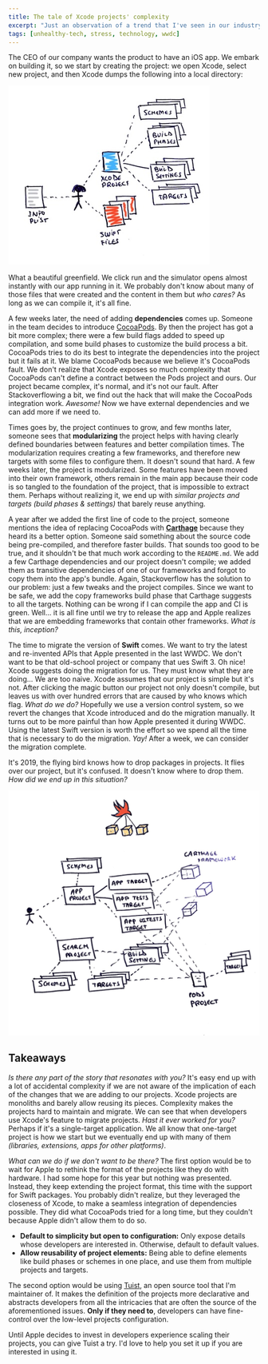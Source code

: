 ```yaml
---
title: The tale of Xcode projects' complexity
excerpt: "Just an observation of a trend that I've seen in our industry: developers rushing to be the gain the label of expert in a given technology."
tags: [unhealthy-tech, stress, technology, wwdc]
---
```


The CEO of our company wants the product to have an iOS app. We embark on building it, so we start by creating the project: we open Xcode, select new project, and then Xcode dumps the following into a local directory:

![](images/project-tale-1.jpg)


What a beautiful greenfield. We click run and the simulator opens almost instantly with our app running in it. We probably don't know about many of those files that were created and the content in them but *who cares?* As long as we can compile it, it's all fine.

A few weeks later, the need of adding **dependencies** comes up. Someone in the team decides to introduce [CocoaPods](https://cocoapods.org). By then the project has got a bit more complex; there were a few build flags added to speed up compilation, and some build phases to customize the build process a bit. CocoaPods tries to do its best to integrate the dependencies into the project but it fails at it. We blame CocoaPods because we believe it's CocoaPods fault. We don't realize that Xcode exposes so much complexity that CocoaPods can't define a contract between the Pods project and ours. Our project became complex, it's normal, and it's not our fault. After Stackoverflowing a bit, we find out the hack that will make the CocoaPods integration work. *Awesome!* Now we have external dependencies and we can add more if we need to.

Times goes by, the project continues to grow, and few months later, someone sees that **modularizing** the project helps with having clearly defined boundaries between features and better compilation times. The modularization requires creating a few frameworks, and therefore new targets with some files to configure them. It doesn't sound that hard. A few weeks later, the project is modularized. Some features have been moved into their own framework, others remain in the main app because their code is so tangled to the foundation of the project, that is impossible to extract them. Perhaps without realizing it, we end up with *similar projects and targets (build phases & settings)* that barely reuse anything.

A year after we added the first line of code to the project, someone mentions the idea of replacing CocoaPods with **[Carthage](https://github.com/carthage)** because they heard its a better option. Someone said something about the source code being pre-compiled, and therefore faster builds. That sounds too good to be true, and it shouldn't be that much work according to the `README.md`. We add a few Carthage dependencies and our project doesn't compile; we added them as transitive dependencies of one of our frameworks and forgot to copy them into the app's bundle. Again, Stackoverflow has the solution to our problem: just a few tweaks and the project compiles. Since we want to be safe, we add the copy frameworks build phase that Carthage suggests to all the targets. Nothing can be wrong if I can compile the app and CI is green. Well... it is all fine until we try to release the app and Apple realizes that we are embedding frameworks that contain other frameworks. *What is this, inception?*

The time to migrate the version of **Swift** comes. We want to try the latest and re-invented APIs that Apple presented in the last WWDC. We don't want to be that old-school project or company that ues Swift 3. Oh nice! Xcode suggests doing the migration for us. They must know what they are doing... We are too naive. Xcode assumes that our project is simple but it's not. After clicking the magic button our project not only doesn't compile, but leaves us with over hundred errors that are caused by who knows which flag. *What do we do?* Hopefully we use a version control system, so we revert the changes that Xcode introduced and do the migration manually. It turns out to be more painful than how Apple presented it during WWDC. Using the latest Swift version is worth the effort so we spend all the time that is necessary to do the migration. *Yay!* After a week, we can consider the migration complete. 

It's 2019, the flying bird knows how to drop packages in projects. It flies over our project, but it's confused. It doesn't know where to drop them. *How did we end up in this situation?*

![](images/project-tale-2.jpg)

## Takeaways
*Is there any part of the story that resonates with you?* It's easy end up with a lot of accidental complexity if we are not aware of the implication of each of the changes that we are adding to our projects. Xcode projects are monoliths and barely allow reusing its pieces. Complexity makes the projects hard to maintain and migrate. We can see that when developers use Xcode's feature to migrate projects. *Hast it ever worked for you?* Perhaps if it's a single-target application. We all know that one-target project is how we start but we eventually end up with many of them *(libraries, extensions, apps for other platforms)*.

*What can we do if we don't want to be there?* The first option would be to wait for Apple to rethink the format of the projects like they do with hardware. I had some hope for this year but nothing was presented. Instead, they keep extending the project format, this time with the support for Swift packages. You probably didn't realize, but they leveraged the closeness of Xcode, to make a seamless integration of dependencies possible. They did what CocoaPods tried for a long time, but they couldn't because Apple didn't allow them to do so.


- **Default to simplicity but open to configuration:** Only expose details whose developers are interested in. Otherwise, default to default values.
- **Allow reusability of project elements:** Being able to define elements like build phases or schemes in one place, and use them from multiple projects and targets.

The second option would be using [Tuist](https://tuist.io), an open source tool that I'm maintainer of. It makes the definition of the projects more declarative and abstracts developers from all the intricacies that are often the source of the aforementioned issues. **Only if they need to**, developers can have fine-control over the low-level projects configuration. 

Until Apple decides to invest in developers experience scaling their projects, you can give Tuist a try. I'd love to help you set it up if you are interested in using it.
